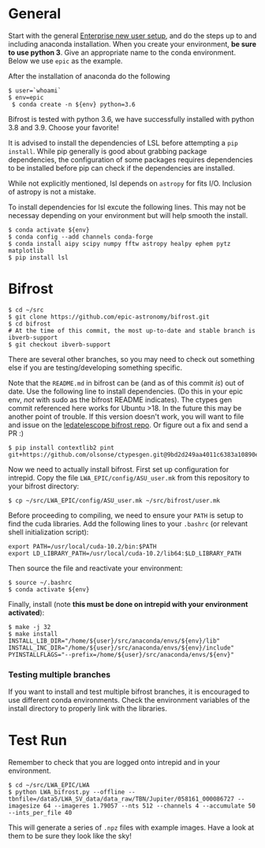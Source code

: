 # General

Start with the general [Enterprise new user setup](https://docs.google.com/document/d/1DOoiYEZd15KMw4KNSIkaGnph2aARI4n77cEuQHiOJqs/edit), and do the steps up to and including anaconda installation. When you create your environment, **be sure to use python 3**. Give an appropriate name to the conda environment. Below we use `epic` as the example.


After the installation of anaconda do the following
```
$ user=`whoami`
$ env=epic
 $ conda create -n ${env} python=3.6
```
Bifrost is tested with python 3.6, we have successfully installed with python 3.8 and 3.9. Choose your favorite!

It is advised to install the dependencies of LSL before attempting a `pip install`. While pip generally is good about grabbing package dependencies, the configuration of some packages requires dependencies to be installed before pip can check if the dependencies are installed.

While not explicitly mentioned, lsl depends on `astropy` for fits I/O. Inclusion of astropy is not a mistake.

To install dependencies for lsl excute the following lines. This may not be necessay depending on your environment but will help smooth the install.
```
$ conda activate ${env}
$ conda config --add channels conda-forge
$ conda install aipy scipy numpy fftw astropy healpy ephem pytz matplotlib
$ pip install lsl
```

# Bifrost
```
$ cd ~/src
$ git clone https://github.com/epic-astronomy/bifrost.git
$ cd bifrost
# At the time of this commit, the most up-to-date and stable branch is ibverb-support
$ git checkout ibverb-support
```
There are several other branches, so you may need to check out something else if you are testing/developing something specific.

Note that the `README.md` in bifrost can be (and as of this commit *is*) out of date. Use the following line to install dependencies. (Do this in your epic env, *not* with sudo as the bifrost README indicates). The ctypes gen commit referenced here works for Ubuntu >18. In the future this may be another point of trouble. If this version doesn't work, you will want to file and issue on the [ledatelescope bifrost repo](https://github.com/ledatelescope/bifrost/issues). Or figure out a fix and send a PR :)
```
$ pip install contextlib2 pint git+https://github.com/olsonse/ctypesgen.git@9bd2d249aa4011c6383a10890ec6f203d7b7990f
```

Now we need to actually install bifrost. First set up configuration for intrepid. Copy the file `LWA_EPIC/config/ASU_user.mk` from this repository to your bifrost directory:
```
$ cp ~/src/LWA_EPIC/config/ASU_user.mk ~/src/bifrost/user.mk
```

Before proceeding to compiling, we need to ensure your `PATH` is setup to find the cuda libraries. Add the following lines to your `.bashrc` (or relevant shell initialization script):
```
export PATH=/usr/local/cuda-10.2/bin:$PATH
export LD_LIBRARY_PATH=/usr/local/cuda-10.2/lib64:$LD_LIBRARY_PATH
```
Then source the file and reactivate your environment:
```
$ source ~/.bashrc
$ conda activate ${env}
```

Finally, install (note **this must be done on intrepid with your environment activated**):
```
$ make -j 32
$ make install INSTALL_LIB_DIR="/home/${user}/src/anaconda/envs/${env}/lib" INSTALL_INC_DIR="/home/${user}/src/anaconda/envs/${env}/include" PYINSTALLFLAGS="--prefix=/home/${user}/src/anaconda/envs/${env}"
```

### Testing multiple branches
If you want to install and test multiple bifrost branches, it is encouraged to use different conda environments. Check the environment variables of the install directory to properly link with the libraries.

# Test Run
Remember to check that you are logged onto intrepid and in your environment.
```
$ cd ~/src/LWA_EPIC/LWA
$ python LWA_bifrost.py --offline --tbnfile=/data5/LWA_SV_data/data_raw/TBN/Jupiter/058161_000086727 --imagesize 64 --imageres 1.79057 --nts 512 --channels 4 --accumulate 50 --ints_per_file 40
```
This will generate a series of `.npz` files with example images. Have a look at them
to be sure they look like the sky!
